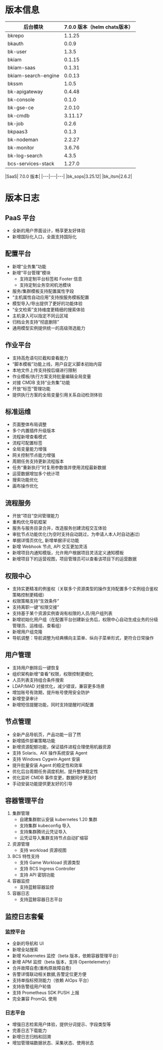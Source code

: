 # 版本信息

|后台模块| 7.0.0 版本（helm chats版本）|
| -- | -- |
|bkrepo|1.1.25|
|bkauth|0.0.9|
|bk-user|1.3.5|
|bkiam|0.1.15|
|bkiam-saas|0.1.31|
|bkiam-search-engine|0.0.13|
|bkssm|1.0.5|
|bk-apigateway|0.4.48|
|bk-console|0.1.0|
|bk-gse-ce|2.0.10|
|bk-cmdb|3.11.17|
|bk-job|0.2.6|
|bkpaas3|0.1.3|
|bk-nodeman|2.2.27|
|bk-monitor|3.6.76|
|bk-log-search|4.3.5|
|bcs-services-stack|1.27.0|

|SaaS| 7.0.0 版本|
|---|---|---|
|bk_sops|3.25.12|
|bk_itsm|2.6.2|

# 版本日志

## PaaS 平台

- 全新的用户界面设计，畅享更友好体验
- 新增国际化入口，全面支持国际化

## 配置平台

- 新增“业务集”功能
- 新增“平台管理”模块
  - 支持定制平台标签和 Footer 信息
  - 支持定制业务空闲机池模块
- 服务/集群模板支持配置属性字段
- “主机属性自动应用”支持按服务模板配置
- 模型导入/导出提供了更好的功能体验
- “全文检索”支持维度更精细的搜索体验
- 主机录入可以指定不同云区域
- 归档业务支持“彻底删除”
- 通用模型实例提供统一的高级筛选能力

## 作业平台

- 支持高危语句拦截和查看能力
- “脚本模板”功能上线，用户自定义脚本初始内容
- 本地文件上传支持按后缀进行限制
- 作业模板/执行方案支持批量编辑全局变量
- 对接 CMDB 支持“业务集”功能
- 开放“标签”管理功能
- 提供执行方案的全局变量引用关系自动检测体验

## 标准运维

- 页面整体布局调整
- 多个内置插件升级版本
- 流程新增查看模式
- 流程可配置标签
- 全局变量能力增强
- 网关控制节点能力增强
- 周期任务支持更新流程版本
- 任务“重新执行”时复⽤参数值并使⽤流程最新数据
- 运营数据增加多个统计项
- 搜索功能优化
- 画布操作优化

## 流程服务

- 开放“项目”空间管理能力
- 重构优化导航框架
- 服务与服务目录合并，改造服务创建流程交互体验
- 审批节点功能优化(为空时支持自动跳过，为申请人本人时自动通过)
- 单据详情页优化, 新增单据评论功能
- 新增 Webhook 节点, API 交互更加灵活
- 新增项目内通知模版，允许用户根据项目灵活定义通知模板
- 新增项目下的运营视图，项目管理员可以查看该项目下的运营数据

## 权限中心

- 支持实更精准的例鉴权（关联多个资源类型的操作支持配置多个实例组合鉴权策略控制更精细）
- 权限策略支持“生效条件”
- 支持离职一键“权限交接”
- 支持基于某个资源实例查询有权限的人员/用户组列表
- 新增初始化用户组（在配置平台创建新业务后，权限中心自动生成业务的分级管理员、运维组、查看组）
- 新增用户组克隆
- 导航调整：导航调整为经典横向主菜单、纵向子菜单形式，更符合日常操作

## 用户管理

- 支持用户删除后一键恢复
- 组织架构新增“查看”权限，权限控制更细化
- 人员列表支持组合条件搜索
- LDAP/MAD 对接优化，减少错误，兼容更多场景
- 增加账号有效期，提升帐号使用安全防护
- 新增登录审计
- 新增短信提醒功能，同时支持提醒时间配置

## 节点管理

- 全新产品导航页，产品功能一目了然
- 新增插件部署策略功能
- 新增资源配额功能，保证插件进程合理使用机器资源
- 支持 Solaris、AIX 操作系统安装 Agent
- 支持 Windows Cygwin Agent 安装
- 提升批量安装 Agent 的稳定性和效率
- 优化后台周期任务调度机制，提升整体稳定性
- 优化监听 CMDB 事件变更，数据同步更及时
- 手动安装功能提供更友好的引导

## 容器管理平台
1. 集群管理
    - 自建集群默认安装 kubernetes 1.20 集群
    - 支持集群 kubeconfig 导入
    - 支持集群腾讯云凭证导入
    - 云凭证导入集群支持节点自动扩缩容
2. 资源管理
    - 支持 workload 资源视图
3. BCS 特性支持
    - 支持 Game Workload 资源类型
    - 支持 BCS Ingress Controller
    - 支持 API 密钥功能
4. 容器监控
    - 支持蓝鲸容器监控
5. 容器日志
    - 支持蓝鲸容器日志平台

## 监控日志套餐

### 监控平台

- 全新的导航和 UI
- 新增全站搜索
- 新增 Kubernetes 监控（beta 版本，依赖容器管理平台）
- 新增 APM 监控（beta 版本，支持 Opentelemetry）
- 合并故障自愈(重构原故障自愈)
- 告警详情联动相关数据,告警定位更方便
- 支持单指标预测能力（依赖 AIOps 平台）
- 支持告警组用户轮值
- 支持 Prometheus SDK PUSH 上报
- 完全兼容 PromQL 使用

### 日志平台

- 增强日志检索用户体验，提供分词提示、字段类型等
- 完善日志下载能力
- 新增日志归档和回溯
- 增加管理端数据状态、采集状态、使用状态